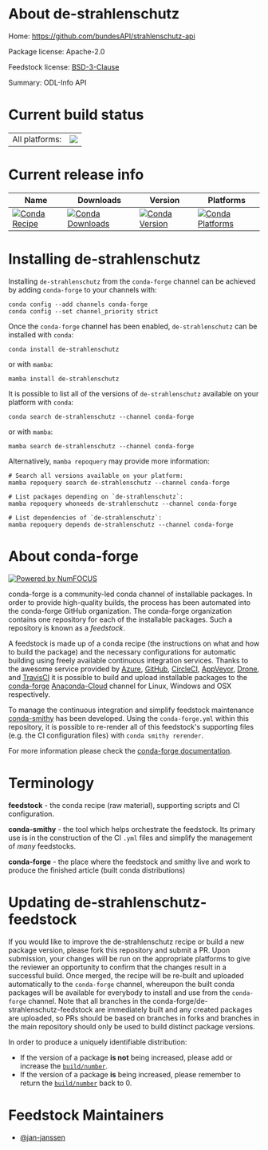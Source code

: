 About de-strahlenschutz
=======================

Home: https://github.com/bundesAPI/strahlenschutz-api

Package license: Apache-2.0

Feedstock license: [BSD-3-Clause](https://github.com/conda-forge/de-strahlenschutz-feedstock/blob/main/LICENSE.txt)

Summary: ODL-Info API

Current build status
====================


<table><tr><td>All platforms:</td>
    <td>
      <a href="https://dev.azure.com/conda-forge/feedstock-builds/_build/latest?definitionId=17418&branchName=main">
        <img src="https://dev.azure.com/conda-forge/feedstock-builds/_apis/build/status/de-strahlenschutz-feedstock?branchName=main">
      </a>
    </td>
  </tr>
</table>

Current release info
====================

| Name | Downloads | Version | Platforms |
| --- | --- | --- | --- |
| [![Conda Recipe](https://img.shields.io/badge/recipe-de--strahlenschutz-green.svg)](https://anaconda.org/conda-forge/de-strahlenschutz) | [![Conda Downloads](https://img.shields.io/conda/dn/conda-forge/de-strahlenschutz.svg)](https://anaconda.org/conda-forge/de-strahlenschutz) | [![Conda Version](https://img.shields.io/conda/vn/conda-forge/de-strahlenschutz.svg)](https://anaconda.org/conda-forge/de-strahlenschutz) | [![Conda Platforms](https://img.shields.io/conda/pn/conda-forge/de-strahlenschutz.svg)](https://anaconda.org/conda-forge/de-strahlenschutz) |

Installing de-strahlenschutz
============================

Installing `de-strahlenschutz` from the `conda-forge` channel can be achieved by adding `conda-forge` to your channels with:

```
conda config --add channels conda-forge
conda config --set channel_priority strict
```

Once the `conda-forge` channel has been enabled, `de-strahlenschutz` can be installed with `conda`:

```
conda install de-strahlenschutz
```

or with `mamba`:

```
mamba install de-strahlenschutz
```

It is possible to list all of the versions of `de-strahlenschutz` available on your platform with `conda`:

```
conda search de-strahlenschutz --channel conda-forge
```

or with `mamba`:

```
mamba search de-strahlenschutz --channel conda-forge
```

Alternatively, `mamba repoquery` may provide more information:

```
# Search all versions available on your platform:
mamba repoquery search de-strahlenschutz --channel conda-forge

# List packages depending on `de-strahlenschutz`:
mamba repoquery whoneeds de-strahlenschutz --channel conda-forge

# List dependencies of `de-strahlenschutz`:
mamba repoquery depends de-strahlenschutz --channel conda-forge
```


About conda-forge
=================

[![Powered by
NumFOCUS](https://img.shields.io/badge/powered%20by-NumFOCUS-orange.svg?style=flat&colorA=E1523D&colorB=007D8A)](https://numfocus.org)

conda-forge is a community-led conda channel of installable packages.
In order to provide high-quality builds, the process has been automated into the
conda-forge GitHub organization. The conda-forge organization contains one repository
for each of the installable packages. Such a repository is known as a *feedstock*.

A feedstock is made up of a conda recipe (the instructions on what and how to build
the package) and the necessary configurations for automatic building using freely
available continuous integration services. Thanks to the awesome service provided by
[Azure](https://azure.microsoft.com/en-us/services/devops/), [GitHub](https://github.com/),
[CircleCI](https://circleci.com/), [AppVeyor](https://www.appveyor.com/),
[Drone](https://cloud.drone.io/welcome), and [TravisCI](https://travis-ci.com/)
it is possible to build and upload installable packages to the
[conda-forge](https://anaconda.org/conda-forge) [Anaconda-Cloud](https://anaconda.org/)
channel for Linux, Windows and OSX respectively.

To manage the continuous integration and simplify feedstock maintenance
[conda-smithy](https://github.com/conda-forge/conda-smithy) has been developed.
Using the ``conda-forge.yml`` within this repository, it is possible to re-render all of
this feedstock's supporting files (e.g. the CI configuration files) with ``conda smithy rerender``.

For more information please check the [conda-forge documentation](https://conda-forge.org/docs/).

Terminology
===========

**feedstock** - the conda recipe (raw material), supporting scripts and CI configuration.

**conda-smithy** - the tool which helps orchestrate the feedstock.
                   Its primary use is in the construction of the CI ``.yml`` files
                   and simplify the management of *many* feedstocks.

**conda-forge** - the place where the feedstock and smithy live and work to
                  produce the finished article (built conda distributions)


Updating de-strahlenschutz-feedstock
====================================

If you would like to improve the de-strahlenschutz recipe or build a new
package version, please fork this repository and submit a PR. Upon submission,
your changes will be run on the appropriate platforms to give the reviewer an
opportunity to confirm that the changes result in a successful build. Once
merged, the recipe will be re-built and uploaded automatically to the
`conda-forge` channel, whereupon the built conda packages will be available for
everybody to install and use from the `conda-forge` channel.
Note that all branches in the conda-forge/de-strahlenschutz-feedstock are
immediately built and any created packages are uploaded, so PRs should be based
on branches in forks and branches in the main repository should only be used to
build distinct package versions.

In order to produce a uniquely identifiable distribution:
 * If the version of a package **is not** being increased, please add or increase
   the [``build/number``](https://docs.conda.io/projects/conda-build/en/latest/resources/define-metadata.html#build-number-and-string).
 * If the version of a package **is** being increased, please remember to return
   the [``build/number``](https://docs.conda.io/projects/conda-build/en/latest/resources/define-metadata.html#build-number-and-string)
   back to 0.

Feedstock Maintainers
=====================

* [@jan-janssen](https://github.com/jan-janssen/)


